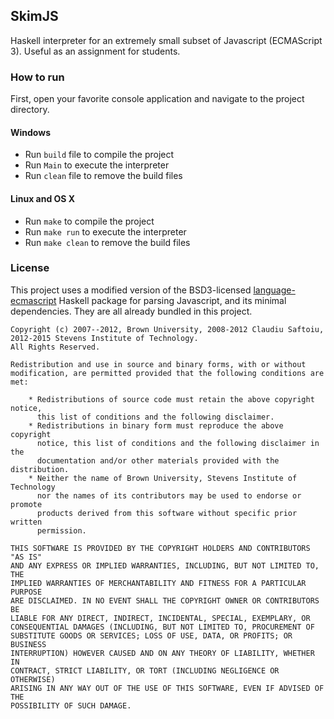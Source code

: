 ## SkimJS

Haskell interpreter for an extremely small subset of Javascript (ECMAScript 3). Useful as an assignment for students.

### How to run

First, open your favorite console application and navigate to the project directory.

#### Windows

* Run `build` file to compile the project
* Run `Main` to execute the interpreter
* Run `clean` file to remove the build files

#### Linux and OS X

* Run `make` to compile the project
* Run `make run` to execute the interpreter
* Run `make clean` to remove the build files

### License

This project uses a modified version of the BSD3-licensed [language-ecmascript](http://hackage.haskell.org/package/language-ecmascript) Haskell package for parsing Javascript, and its minimal dependencies. They are all already bundled in this project.

```
Copyright (c) 2007--2012, Brown University, 2008-2012 Claudiu Saftoiu,
2012-2015 Stevens Institute of Technology.
All Rights Reserved.

Redistribution and use in source and binary forms, with or without
modification, are permitted provided that the following conditions are met:

    * Redistributions of source code must retain the above copyright notice,
      this list of conditions and the following disclaimer.
    * Redistributions in binary form must reproduce the above copyright 
      notice, this list of conditions and the following disclaimer in the 
      documentation and/or other materials provided with the distribution.
    * Neither the name of Brown University, Stevens Institute of Technology
      nor the names of its contributors may be used to endorse or promote
      products derived from this software without specific prior written 
      permission.

THIS SOFTWARE IS PROVIDED BY THE COPYRIGHT HOLDERS AND CONTRIBUTORS "AS IS"
AND ANY EXPRESS OR IMPLIED WARRANTIES, INCLUDING, BUT NOT LIMITED TO, THE
IMPLIED WARRANTIES OF MERCHANTABILITY AND FITNESS FOR A PARTICULAR PURPOSE
ARE DISCLAIMED. IN NO EVENT SHALL THE COPYRIGHT OWNER OR CONTRIBUTORS BE
LIABLE FOR ANY DIRECT, INDIRECT, INCIDENTAL, SPECIAL, EXEMPLARY, OR
CONSEQUENTIAL DAMAGES (INCLUDING, BUT NOT LIMITED TO, PROCUREMENT OF
SUBSTITUTE GOODS OR SERVICES; LOSS OF USE, DATA, OR PROFITS; OR BUSINESS
INTERRUPTION) HOWEVER CAUSED AND ON ANY THEORY OF LIABILITY, WHETHER IN
CONTRACT, STRICT LIABILITY, OR TORT (INCLUDING NEGLIGENCE OR OTHERWISE)
ARISING IN ANY WAY OUT OF THE USE OF THIS SOFTWARE, EVEN IF ADVISED OF THE
POSSIBILITY OF SUCH DAMAGE.
```
